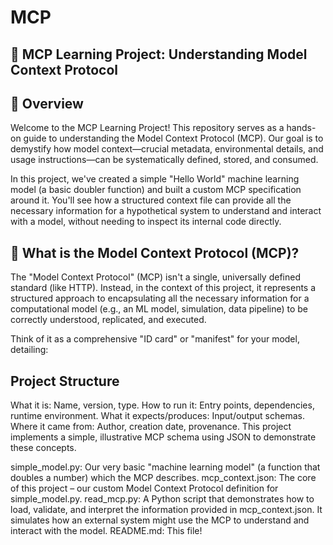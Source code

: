 # MCP
## 🚀 MCP Learning Project: Understanding Model Context Protocol
## 🌟 Overview
Welcome to the MCP Learning Project! This repository serves as a hands-on guide to understanding the Model Context Protocol (MCP). Our goal is to demystify how model context—crucial metadata, environmental details, and usage instructions—can be systematically defined, stored, and consumed.

In this project, we've created a simple "Hello World" machine learning model (a basic doubler function) and built a custom MCP specification around it. You'll see how a structured context file can provide all the necessary information for a hypothetical system to understand and interact with a model, without needing to inspect its internal code directly.

## 🎯 What is the Model Context Protocol (MCP)?
The "Model Context Protocol" (MCP) isn't a single, universally defined standard (like HTTP). Instead, in the context of this project, it represents a structured approach to encapsulating all the necessary information for a computational model (e.g., an ML model, simulation, data pipeline) to be correctly understood, replicated, and executed.

Think of it as a comprehensive "ID card" or "manifest" for your model, detailing:

## Project Structure
What it is: Name, version, type.
How to run it: Entry points, dependencies, runtime environment.
What it expects/produces: Input/output schemas.
Where it came from: Author, creation date, provenance.
This project implements a simple, illustrative MCP schema using JSON to demonstrate these concepts.

simple_model.py: Our very basic "machine learning model" (a function that doubles a number) which the MCP describes.
mcp_context.json: The core of this project – our custom Model Context Protocol definition for simple_model.py.
read_mcp.py: A Python script that demonstrates how to load, validate, and interpret the information provided in mcp_context.json. It simulates how an external system might use the MCP to understand and interact with the model.
README.md: This file!